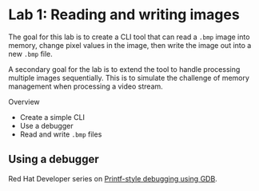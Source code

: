 # Lab 1: Reading and writing images

The goal for this lab is to create a CLI tool that can read a `.bmp` image into 
memory, change pixel values in the image, then write the image out into a new 
`.bmp` file.

A secondary goal for the lab is to extend the tool to handle processing 
multiple images sequentially. This is to simulate the challenge of memory 
management when processing a video stream.

Overview

- Create a simple CLI
- Use a debugger
- Read and write `.bmp` files

## Using a debugger

Red Hat Developer series on [Printf-style debugging using GDB](https://developers.redhat.com/articles/2021/10/05/printf-style-debugging-using-gdb-part-1).
